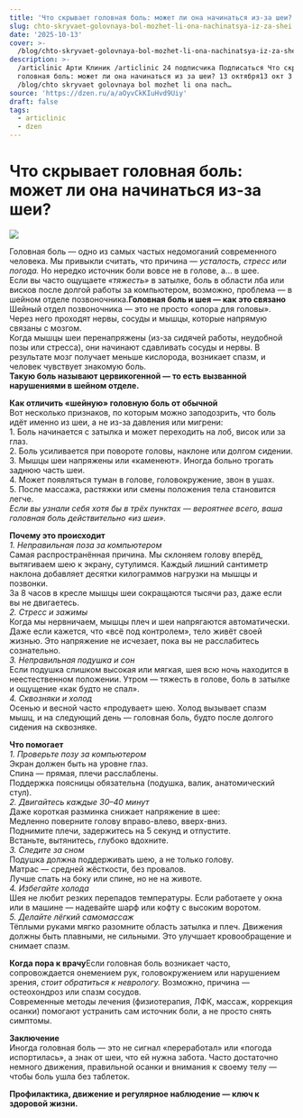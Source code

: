 ```yaml
---
title: 'Что скрывает головная боль: может ли она начинаться из-за шеи?'
slug: chto-skryvaet-golovnaya-bol-mozhet-li-ona-nachinatsya-iz-za-shei
date: '2025-10-13'
cover: >-
  /blog/chto-skryvaet-golovnaya-bol-mozhet-li-ona-nachinatsya-iz-za-shei/cover.jpg
description: >-
  /articlinic Арти Клиник /articlinic 24 подписчика Подписаться Что скрывает
  головная боль: может ли она начинаться из за шеи? 13 октября13 окт 3 мин
  /blog/chto skryvaet golovnaya bol mozhet li ona nach…
source: 'https://dzen.ru/a/aOyvCkKIuHvd9Uiy'
draft: false
tags:
  - articlinic
  - dzen
---
```


# Что скрывает головная боль: может ли она начинаться из-за шеи?

![](/blog/chto-skryvaet-golovnaya-bol-mozhet-li-ona-nachinatsya-iz-za-shei/img-0.jpg)

Головная боль — одно из самых частых недомоганий современного человека. Мы привыкли считать, что причина — _усталость, стресс или погода._ Но нередко источник боли вовсе не в голове, а… в шее.  
Если вы часто ощущаете _«тяжесть»_ в затылке, боль в области лба или висков после долгой работы за компьютером, возможно, проблема — в шейном отделе позвоночника.**Головная боль и шея — как это связано**  
Шейный отдел позвоночника — это не просто «опора для головы». Через него проходят нервы, сосуды и мышцы, которые напрямую связаны с мозгом.  
Когда мышцы шеи перенапряжены (из-за сидячей работы, неудобной позы или стресса), они начинают сдавливать сосуды и нервы. В результате мозг получает меньше кислорода, возникает спазм, и человек чувствует знакомую боль.  
**Такую боль называют цервикогенной — то есть вызванной нарушениями в шейном отделе.**  
  
**Как отличить «шейную» головную боль от обычной**  
Вот несколько признаков, по которым можно заподозрить, что боль идёт именно из шеи, а не из-за давления или мигрени:  
1\. Боль начинается с затылка и может переходить на лоб, висок или за глаз.  
2\. Боль усиливается при повороте головы, наклоне или долгом сидении.  
3\. Мышцы шеи напряжены или «каменеют». Иногда больно трогать заднюю часть шеи.  
4\. Может появляться туман в голове, головокружение, звон в ушах.  
5\. После массажа, растяжки или смены положения тела становится легче.  
_Если вы узнали себя хотя бы в трёх пунктах — вероятнее всего, ваша головная боль действительно «из шеи»._  
  
**Почему это происходит**  
_1\. Неправильная поза за компьютером_  
Самая распространённая причина. Мы склоняем голову вперёд, вытягиваем шею к экрану, сутулимся. Каждый лишний сантиметр наклона добавляет десятки килограммов нагрузки на мышцы и позвонки.  
За 8 часов в кресле мышцы шеи сокращаются тысячи раз, даже если вы не двигаетесь.  
_2\. Стресс и зажимы_  
Когда мы нервничаем, мышцы плеч и шеи напрягаются автоматически. Даже если кажется, что «всё под контролем», тело живёт своей жизнью. Это напряжение не исчезает, пока вы не расслабитесь сознательно.  
_3\. Неправильная подушка и сон_  
Если подушка слишком высокая или мягкая, шея всю ночь находится в неестественном положении. Утром — тяжесть в голове, боль в затылке и ощущение «как будто не спал».  
_4\. Сквозняки и холод_  
Осенью и весной часто «продувает» шею. Холод вызывает спазм мышц, и на следующий день — головная боль, будто после долгого сидения на сквозняке.  
  
**Что помогает**  
_1\. Проверьте позу за компьютером_  
Экран должен быть на уровне глаз.  
Спина — прямая, плечи расслаблены.  
Поддержка поясницы обязательна (подушка, валик, анатомический стул).  
_2\. Двигайтесь каждые 30–40 минут_  
Даже короткая разминка снижает напряжение в шее:  
Медленно поверните голову вправо-влево, вверх-вниз.  
Поднимите плечи, задержитесь на 5 секунд и отпустите.  
Встаньте, вытянитесь, глубоко вдохните.  
_3\. Следите за сном_  
Подушка должна поддерживать шею, а не только голову.  
Матрас — средней жёсткости, без провалов.  
Лучше спать на боку или спине, но не на животе.  
_4\. Избегайте холода_  
Шея не любит резких перепадов температуры. Если работаете у окна или в машине — надевайте шарф или кофту с высоким воротом.  
_5\. Делайте лёгкий самомассаж_  
Тёплыми руками мягко разомните область затылка и плеч. Движения должны быть плавными, не сильными. Это улучшает кровообращение и снимает спазм.  
  
**Когда пора к врачу**Если головная боль возникает часто, сопровождается онемением рук, головокружением или нарушением зрения, _стоит обратиться к неврологу._ Возможно, причина — остеохондроз или спазм сосудов.  
Современные методы лечения (физиотерапия, ЛФК, массаж, коррекция осанки) помогают устранить сам источник боли, а не просто снять симптомы.  
  
**Заключение**  
Иногда головная боль — это не сигнал «переработал» или «погода испортилась», а знак от шеи, что ей нужна забота. Часто достаточно немного движения, правильной осанки и внимания к своему телу — чтобы боль ушла без таблеток.

**Профилактика, движение и регулярное наблюдение — ключ к здоровой жизни.**